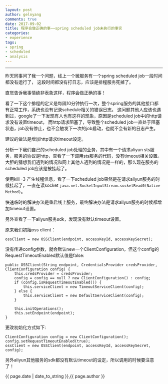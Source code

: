 ```yaml
---
layout: post
author: gelnyang
comments: true
date: 2017-09-02
title: 程序会做正确的事——spring scheduled job未执行的事实
categories:
- experience
tags:
- spring
- scheduled
- analysis
---
```

---

昨天同事问了我一个问题，线上一个微服务有一个spring scheduled job一段时间都没有运行了，
这段时间都没有打日志，应该是排程服务死掉了。

直觉告诉我事情绝非表象这样，程序会做正确的事！

看了一下这个排程的定义是每隔10分钟执行一次，整个spring服务的其他接口都有正常工作，系统也没有记录schedule相关的错误日志。
这问题其他人应该也遇到过，google了一下发现有人也有这样的现象，原因是scheduled job中的http请求没有设置timeout，
而http请求阻塞了，导致整个scheduled job一直处于阻塞状态，job没有停止，也不会触发下一次的job启动，也就不会有新的日志产生。

建议的做法是增加http请求timeout设定。

分析一下我们自己的scheduled job处理的业务，其中有一个请求aliyun sts服务，服务的协议是http，查看了一下调用sts服务的代码，没有timeout相关设置。
大胆的猜想我们遇到的情况和网上其他人遇到的情况是一样的，那么现在服务的scheduled job应该是被挂起了。

使用kill -3 <PID> 产生线程信息，看了一下scheduled job果然是在请求aliyun服务的时候挂起了，一直在读socket `java.net.SocketInputStream.socketRead0(Native Method)`。

快速临时的解决办法是重启线上服务，最终解决办法是请求aliyun服务的时候都增加timeout设置。

另外查看了一下aliyun服务sdk，发现没有默认timeout设置。

原来我们初始oss client：

```
ossClient = new OSSClient(endpoint, accessKeyId, accessKeySecret);
```

没有传递config参数，就会默认new一个ClientConfiguration，但这个config的RequestTimeoutEnabled默认值是false:

```
public OSSClient(String endpoint, CredentialsProvider credsProvider, ClientConfiguration config) {
    this.credsProvider = credsProvider;
    config = config == null ? new ClientConfiguration() : config;
    if (config.isRequestTimeoutEnabled()) {
        this.serviceClient = new TimeoutServiceClient(config);
    } else {
        this.serviceClient = new DefaultServiceClient(config);
    }

    this.initOperations();
    this.setEndpoint(endpoint);
}
```

更改初始化方式如下:

```
ClientConfiguration config = new ClientConfiguration();
config.setRequestTimeoutEnabled(true);
ossClient = new OSSClient(endpoint, accessKeyId, accessKeySecret, config);
```

另外aliyun其他服务的sdk都没有默认timeout的设定，所以调用的时候要注意了！

{{ page.date | date_to_string }},{{ page.author }}


